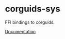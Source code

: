# corguids-sys #
FFI bindings to corguids.

[Documentation](https://retep998.github.io/doc/corguids-sys/)
